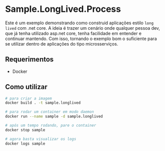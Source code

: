 # Sample.LongLived.Process

Este é um exemplo demonstrando como construid aplicações estilo `long lived` com .net core.
A ideia é trazer um cenário onde qualquer pessoa dev, que já tenha utilizado asp.net core, tenha facilidade em entender e continuar mantendo. 
Com isso, tornando o exemplo bom o suficiente para se utilizar dentro de aplicações do tipo microsserviços.

## Requerimentos
- Docker

## Como utilizar
```sh
# para criar a imagem
docker build . -t sample.longlived

# para rodar um container em modo daemon
docker run --name sample -d sample.longlived

# após um tempo rodando, pare o container
docker stop sample

# agora basta visualizar os logs
docker logs sample
```
